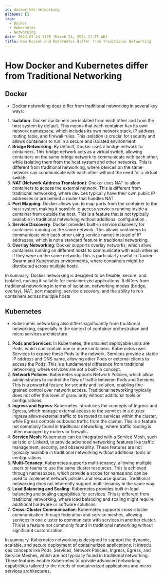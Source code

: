 ```yaml
---
id: docker-k8s-networking
aliases: []
tags:
  - Docker
  - Kubernetes
  - Networking
date: 2024-03-24-1125 (March 24, 2024 11:25 AM)
title: How Docker and Kubernetes differ from Traditional Networking
---
```


# How Docker and Kubernetes differ from Traditional Networking

## Docker
- Docker networking does differ from traditional networking in several key ways:

1. **Isolation**: Docker containers are isolated from each other and from the host system by default. This means that each container has its own network namespace, which includes its own network stack, IP address, routing table, and firewall rules. This isolation is crucial for security and allows containers to run in a secure and isolated environment.
2. **Bridge Networking**: By default, Docker uses a bridge network for containers. This bridge network acts as a virtual switch, allowing containers on the same bridge network to communicate with each other, while isolating them from the host system and other networks. This is different from traditional networking, where devices on the same network can communicate with each other without the need for a virtual switch.
3. **NAT (Network Address Translation)**: Docker uses NAT to allow containers to access the external network. This is different from traditional networking, where devices typically have their own public IP addresses or are behind a router that handles NAT.
4. **Port Mapping**: Docker allows you to map ports from the container to the host system, making it possible to access services running inside a container from outside the host. This is a feature that is not typically available in traditional networking without additional configuration .
5. **Service Discovery**: Docker provides built-in service discovery for containers running on the same network. This allows containers to communicate with each other using service names instead of IP addresses, which is not a standard feature in traditional networking.
6. **Overlay Networking**: Docker supports overlay networks, which allow containers running on different hosts to communicate with each other as if they were on the same network. This is particularly useful in Docker Swarm and Kubernetes environments, where containers might be distributed across multiple hosts. 

In summary, Docker networking is designed to be flexible, secure, and isolated, making it suitable for containerized applications. It differs from traditional networking in terms of isolation, networking modes (bridge, overlay), NAT, port mapping, service discovery, and the ability to run containers across multiple hosts

## Kubernetes
- Kubernetes networking also differs significantly from traditional networking, especially in the context of container orchestration and micro
services architecture. 

1. **Pods and Services**: In Kubernetes, the smallest deployable units are Pods, which can contain one or more containers. Kubernetes uses Services to expose these Pods to the network. Services provide a stable IP address and DNS name, allowing other Pods or external clients to access the Pods. This is a fundamental difference from traditional networking, where services are not a built-in concept.
2. **Network Policies**: Kubernetes supports Network Policies, which allow administrators to control the flow of traffic between Pods and Services. This is a powerful feature for security and isolation, enabling fine-grained control over network access. Traditional networking typically does not offer this level of granularity without additional tools or configurations.
3. **Ingress and Egress**: Kubernetes introduces the concepts of Ingress and Egress, which manage external access to the services in a cluster. Ingress allows external traffic to be routed to services within the cluster, while Egress controls outbound traffic from the cluster. This is a feature not commonly found in traditional networking, where traffic routing is often managed by routers or firewalls.
4. **Service Mesh**: Kubernetes can be integrated with a Service Mesh, such as Istio or Linkerd, to provide advanced networking features like traffic management, security, and observability. These features are not typically available in traditional networking without additional tools or configurations.
5. **Multi-Tenancy**: Kubernetes supports multi-tenancy, allowing multiple users or teams to use the same cluster resources. This is achieved through namespaces, which provide a scope for names and can be used to implement network policies and resource quotas. Traditional networking does not inherently support multi-tenancy in the same way.
6. **Load Balancing and Scaling**: Kubernetes provides built-in load balancing and scaling capabilities for services. This is different from traditional networking, where load balancing and scaling might require additional hardware or software solutions.
7. **Cross-Cluster Communication**: Kubernetes supports cross-cluster communication through federation and service meshes, allowing services in one cluster to communicate with services in another cluster. This is a feature not commonly found in traditional networking without significant customization.

In summary, Kubernetes networking is designed to support the dynamic, scalable, and secure deployment of containerized applications. It introdu ces concepts like Pods, Services, Network Policies, Ingress, Egress, and Service Meshes, which are not typically found in traditional networking. These features enable Kubernetes to provide advanced networking capabilities tailored to the needs of containerized applications and micro services architectures.
